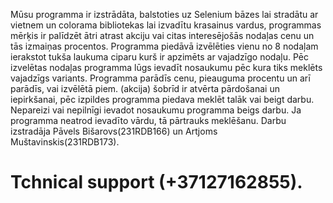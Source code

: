 Mūsu programma ir izstrādāta, balstoties uz Selenium bāzes lai stradātu ar vietnem un colorama bibliotekas lai izvadītu krasainus vardus, programmas mērķis ir palīdzēt ātri atrast akciju vai citas interesējošās nodaļas cenu un tās izmaiņas procentos. Programma piedāvā izvēlēties  vienu no 8 nodaļam ierakstot tukša laukuma ciparu kurš ir apzimēts ar vajadzīgo nodaļu. Pēc izvelētas nodaļas programma lūgs ievadīt nosaukumu pēc kura tiks meklēts vajadzīgs variants.  Programma parādīs cenu, pieauguma procentu un arī parādīs, vai izvēlētā piem. (akcija) šobrīd ir atvērta pārdošanai un iepirkšanai,  pēc izpildes programma piedava  meklēt talāk vai beigt darbu. Nepareizi vai nepilnīgi ievadot nosaukumu programma beigs darbu. Ja programma neatrod ievadīto vārdu, tā pārtrauks meklēšanu. Darbu izstradāja Pāvels Bišarovs(231RDB166) un Artjoms Muštavinskis(231RDB173). 
# Tchnical  support (+37127162855).
